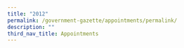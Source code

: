 ```yaml
---
title: "2012"
permalink: /government-gazette/appointments/permalink/
description: ""
third_nav_title: Appointments
---
```

